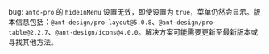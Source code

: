 bug: `antd-pro` 的 `hideInMenu` 设置无效，即使设置为 `true`，菜单仍然会显示。版本信息包括：`@ant-design/pro-layout@5.0.8`、`@ant-design/pro-table@2.2.7`、`@ant-design/icons@4.0.0`。解决方案可能需要更新至最新版本或寻找其他方法。
